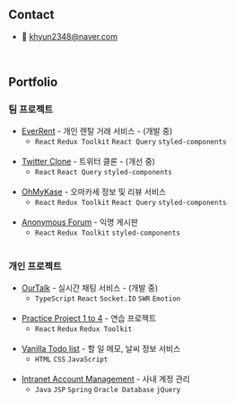 ## Contact
- 📧 khyun2348@naver.com
<br>

## Portfolio
### 팀 프로젝트
- [EverRent](https://github.com/ever-rent/ever-rent-FE) - 개인 렌탈 거래 서비스 - (개발 중)
  - `React` `Redux Toolkit` `React Query` `styled-components`
  <br>
- [Twitter Clone](https://github.com/kwakhyun/twitter-clone-FE) - 트위터 클론 - (개선 중)
  - `React` `React Query` `styled-components`
  <br>
- [OhMyKase](https://github.com/kwakhyun/oh-my-kase-FE) - 오마카세 정보 및 리뷰 서비스
  - `React` `Redux Toolkit` `React Query` `styled-components`
  <br>
- [Anonymous Forum](https://github.com/kwakhyun/everyone-bulletin-board) - 익명 게시판
  - `React` `Redux Toolkit` `styled-components`
  <br>
  
### 개인 프로젝트
- [OurTalk]() - 실시간 채팅 서비스 - (개발 중)
  - `TypeScript` `React` `Socket.IO` `SWR` `Emotion`
  <br>
- [Practice Project 1 to 4](https://github.com/kwakhyun/front-end-practice/tree/main/react) - 연습 프로젝트
  - `React` `Redux` `Redux Toolkit`
  <br>
- [Vanilla Todo list](https://github.com/kwakhyun/vanilla-todo-list) - 할 일 메모, 날씨 정보 서비스
  - `HTML` `CSS` `JavaScript`
  <br>
- [Intranet Account Management](https://github.com/kwakhyun/intranet-account-management) - 사내 계정 관리
  - `Java` `JSP` `Spring` `Oracle Database` `jQuery`
  <br>
